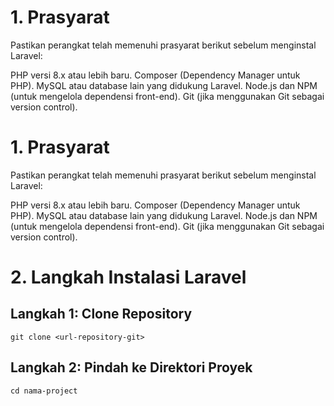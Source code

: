 # 1. Prasyarat #
Pastikan perangkat telah memenuhi prasyarat berikut sebelum menginstal Laravel:

PHP versi 8.x atau lebih baru.
Composer (Dependency Manager untuk PHP).
MySQL atau database lain yang didukung Laravel.
Node.js dan NPM (untuk mengelola dependensi front-end).
Git (jika menggunakan Git sebagai version control).

# 1. Prasyarat #
Pastikan perangkat telah memenuhi prasyarat berikut sebelum menginstal Laravel:

PHP versi 8.x atau lebih baru.
Composer (Dependency Manager untuk PHP).
MySQL atau database lain yang didukung Laravel.
Node.js dan NPM (untuk mengelola dependensi front-end).
Git (jika menggunakan Git sebagai version control).

# 2. Langkah Instalasi Laravel #

## Langkah 1: Clone Repository ##
``
git clone <url-repository-git>
``
## Langkah 2: Pindah ke Direktori Proyek ##
``
cd nama-project
``
